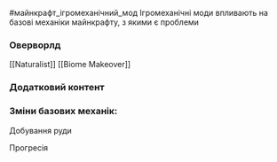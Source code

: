 #майнкрафт_ігромеханічний_мод 
Ігромеханічні моди впливають на базові механіки майнкрафту, з якими є проблеми

### Оверворлд

[[Naturalist]]
[[Biome Makeover]]

### Додатковий контент

### Зміни базових механік:

Добування руди

Прогресія

